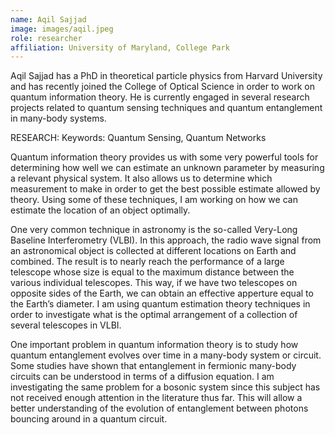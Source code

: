 ```yaml
---
name: Aqil Sajjad
image: images/aqil.jpeg
role: researcher
affiliation: University of Maryland, College Park
---
```


Aqil Sajjad has a PhD in theoretical particle physics from Harvard University and has recently joined the College of Optical Science in order to work on quantum information theory. He is currently engaged in several research projects related to quantum sensing techniques and quantum entanglement in many-body systems.

 

 RESEARCH:
Keywords: Quantum Sensing, Quantum Networks

Quantum information theory provides us with some very powerful tools for determining how well we can estimate an unknown parameter by measuring a relevant physical system. It also allows us to determine which measurement to make in order to get the best possible estimate allowed by theory. Using some of these techniques, I am working on how we can estimate the location of an object optimally.

One very common technique in astronomy is the so-called Very-Long Baseline Interferometry (VLBI). In this approach, the radio wave signal from an astronomical object is collected at different locations on Earth and combined. The result is to nearly reach the performance of a large telescope whose size is equal to the maximum distance between the various individual telescopes. This way, if we have two telescopes on opposite sides of the Earth, we can obtain an effective apperture equal to the Earth’s diameter. I am using quantum estimation theory techniques in order to investigate what is the optimal arrangement of a collection of several telescopes in VLBI.

One important problem in quantum information theory is to study how quantum entanglement evolves over time in a many-body system or circuit. Some studies have shown that entanglement in fermionic many-body circuits can be understood in terms of a diffusion equation. I am investigating the same problem for a bosonic system since this subject has not received enough attention in the literature thus far. This will allow a better understanding of the evolution of entanglement between photons bouncing around in a quantum circuit.